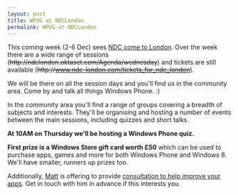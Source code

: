 ```yaml
---
layout: post
title: WPUG at NDCLondon
permalink: WPUG-at-NDCLondon
---
```


This coming week (2-6 Dec) sees [NDC come to London](http://www.ndc-london.com/). Over the week there are a wide range of sessions (~~http&#58;&#47;&#47;ndclondon.oktaset.com/Agenda/wednesday~~) and tickets are still available (~~http&#58;&#47;&#47;www.ndc-london.com/tickets_for_ndc_london~~).

We will be there on all the session days and you'll find us in the community area. Come by and talk all things Windows Phone. :)

In the community area you'll find a range of groups covering a breadth of subjects and interests. They'll be organising and hosting a number of events between the main sessions, including quizzes and short talks.

**At 10AM on Thursday we'll be hosting a Windows Phone quiz.**

**First prize is a Windows Store gift card worth £50** which can be used to purchase apps, games and more for both Windows Phone and Windows 8. We'll have smaller, runners up prizes too.

Additionally, [Matt](https://twitter.com/mrlacey) is offering to provide [consultation to help improve your apps](https://mrlacey.github.io/winappsldn/Leave-NDC-London-with-a-better-app). Get in touch with him in advance if this interests you.
